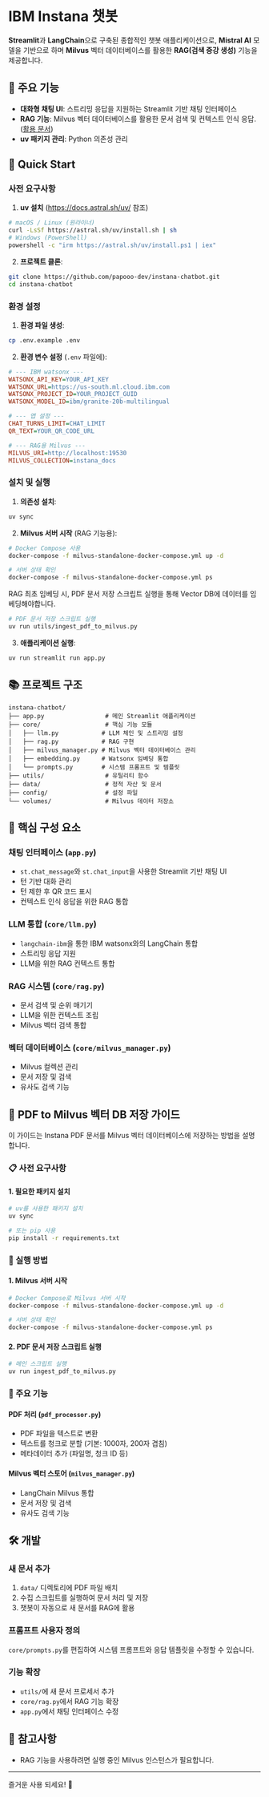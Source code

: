 # IBM Instana 챗봇

**Streamlit**과 **LangChain**으로 구축된 종합적인 챗봇 애플리케이션으로, **Mistral AI** 모델을 기반으로 하며 **Milvus** 벡터 데이터베이스를 활용한 **RAG(검색 증강 생성)** 기능을 제공합니다.

## 🌟 주요 기능

- **대화형 채팅 UI**: 스트리밍 응답을 지원하는 Streamlit 기반 채팅 인터페이스
- **RAG 기능**: Milvus 벡터 데이터베이스를 활용한 문서 검색 및 컨텍스트 인식 응답. ([활용 문서](data/instana-observability-1.0.301-documentation.pdf))
- **uv 패키지 관리**: Python 의존성 관리

## 🚀 Quick Start

### 사전 요구사항

1. **uv 설치** (https://docs.astral.sh/uv/ 참조)
```bash
# macOS / Linux (원라이너)
curl -LsSf https://astral.sh/uv/install.sh | sh
# Windows (PowerShell)
powershell -c "irm https://astral.sh/uv/install.ps1 | iex"
```

2. **프로젝트 클론**:
```bash
git clone https://github.com/papooo-dev/instana-chatbot.git
cd instana-chatbot
```

### 환경 설정

1. **환경 파일 생성**:
```bash
cp .env.example .env
```

2. **환경 변수 설정** (`.env` 파일에):
```ini
# --- IBM watsonx ---
WATSONX_API_KEY=YOUR_API_KEY
WATSONX_URL=https://us-south.ml.cloud.ibm.com
WATSONX_PROJECT_ID=YOUR_PROJECT_GUID
WATSONX_MODEL_ID=ibm/granite-20b-multilingual

# --- 앱 설정 ---
CHAT_TURNS_LIMIT=CHAT_LIMIT
QR_TEXT=YOUR_QR_CODE_URL

# --- RAG용 Milvus ---
MILVUS_URI=http://localhost:19530
MILVUS_COLLECTION=instana_docs
```

### 설치 및 실행

1. **의존성 설치**:
```bash
uv sync
```

2. **Milvus 서버 시작** (RAG 기능용):
```bash
# Docker Compose 사용
docker-compose -f milvus-standalone-docker-compose.yml up -d

# 서버 상태 확인
docker-compose -f milvus-standalone-docker-compose.yml ps
```
RAG 최초 임베딩 시, PDF 문서 저장 스크립트 실행을 통해 Vector DB에 데이터를 임베딩해야합니다.
```bash
# PDF 문서 저장 스크립트 실행
uv run utils/ingest_pdf_to_milvus.py
```

3. **애플리케이션 실행**:
```bash
uv run streamlit run app.py
```

## 📚 프로젝트 구조

```
instana-chatbot/
├── app.py                 # 메인 Streamlit 애플리케이션
├── core/                  # 핵심 기능 모듈
│   ├── llm.py            # LLM 체인 및 스트리밍 설정
│   ├── rag.py            # RAG 구현
│   ├── milvus_manager.py # Milvus 벡터 데이터베이스 관리
│   ├── embedding.py      # Watsonx 임베딩 통합
│   └── prompts.py        # 시스템 프롬프트 및 템플릿
├── utils/                 # 유틸리티 함수
├── data/                  # 정적 자산 및 문서
├── config/                # 설정 파일
└── volumes/               # Milvus 데이터 저장소
```

## 🔧 핵심 구성 요소

### 채팅 인터페이스 (`app.py`)
- `st.chat_message`와 `st.chat_input`을 사용한 Streamlit 기반 채팅 UI
- 턴 기반 대화 관리
- 턴 제한 후 QR 코드 표시
- 컨텍스트 인식 응답을 위한 RAG 통합

### LLM 통합 (`core/llm.py`)
- `langchain-ibm`을 통한 IBM watsonx와의 LangChain 통합
- 스트리밍 응답 지원
- LLM을 위한 RAG 컨텍스트 통합

### RAG 시스템 (`core/rag.py`)
- 문서 검색 및 순위 매기기
- LLM을 위한 컨텍스트 조립
- Milvus 벡터 검색 통합

### 벡터 데이터베이스 (`core/milvus_manager.py`)
- Milvus 컬렉션 관리
- 문서 저장 및 검색
- 유사도 검색 기능

## 📖 PDF to Milvus 벡터 DB 저장 가이드

이 가이드는 Instana PDF 문서를 Milvus 벡터 데이터베이스에 저장하는 방법을 설명합니다.

### 📋 사전 요구사항

#### 1. 필요한 패키지 설치
```bash
# uv를 사용한 패키지 설치
uv sync

# 또는 pip 사용
pip install -r requirements.txt
```

### 🚀 실행 방법

#### 1. Milvus 서버 시작
```bash
# Docker Compose로 Milvus 서버 시작
docker-compose -f milvus-standalone-docker-compose.yml up -d

# 서버 상태 확인
docker-compose -f milvus-standalone-docker-compose.yml ps
```

#### 2. PDF 문서 저장 스크립트 실행
```bash
# 메인 스크립트 실행
uv run ingest_pdf_to_milvus.py
```

### 🔧 주요 기능

#### PDF 처리 (`pdf_processor.py`)
- PDF 파일을 텍스트로 변환
- 텍스트를 청크로 분할 (기본: 1000자, 200자 겹침)
- 메타데이터 추가 (파일명, 청크 ID 등)

#### Milvus 벡터 스토어 (`milvus_manager.py`)
- LangChain Milvus 통합
- 문서 저장 및 검색
- 유사도 검색 기능

## 🛠️ 개발

### 새 문서 추가
1. `data/` 디렉토리에 PDF 파일 배치
2. 수집 스크립트를 실행하여 문서 처리 및 저장
3. 챗봇이 자동으로 새 문서를 RAG에 활용

### 프롬프트 사용자 정의
`core/prompts.py`를 편집하여 시스템 프롬프트와 응답 템플릿을 수정할 수 있습니다.

### 기능 확장
- `utils/`에 새 문서 프로세서 추가
- `core/rag.py`에서 RAG 기능 확장
- `app.py`에서 채팅 인터페이스 수정

## 📝 참고사항
- RAG 기능을 사용하려면 실행 중인 Milvus 인스턴스가 필요합니다.

---

즐거운 사용 되세요! 👋